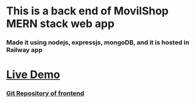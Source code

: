 # This is a back end of MovilShop MERN stack web app

### Made it using nodejs, expressjs, mongoDB, and it is hosted in Railway app

# [Live Demo](https://movil-shop.netlify.app/)

### [Git Repository of frontend](https://github.com/ddepu11/movil_shop_client_side_react)

